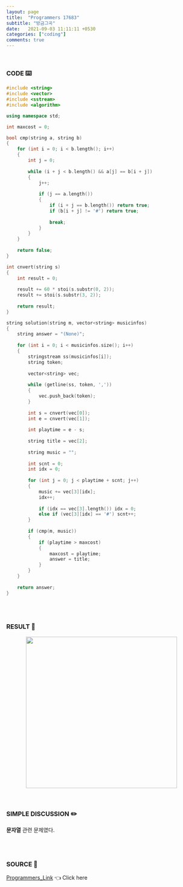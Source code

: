 ```yaml
---
layout: page
title:  "Programmers 17683"
subtitle: "방금그곡"
date:   2021-09-03 11:11:11 +0530
categories: ["coding"]
comments: true
---
```


<br>

### CODE ⌨️

```c++
#include <string>
#include <vector>
#include <sstream>
#include <algorithm>

using namespace std;

int maxcost = 0;

bool cmp(string a, string b)
{
    for (int i = 0; i < b.length(); i++)
    {
        int j = 0;
        
        while (i + j < b.length() && a[j] == b[i + j])
        {
            j++;
            
            if (j == a.length())
            {
                if (i + j == b.length()) return true;
                if (b[i + j] != '#') return true;
                
                break;
            }
        }
    }
    
    return false;
}

int cnvert(string s)
{
    int result = 0;
    
    result += 60 * stoi(s.substr(0, 2));
    result += stoi(s.substr(3, 2));
    
    return result;
}

string solution(string m, vector<string> musicinfos)
{
    string answer = "(None)";
    
    for (int i = 0; i < musicinfos.size(); i++)
    {
        stringstream ss(musicinfos[i]);
        string token;
        
        vector<string> vec;
        
        while (getline(ss, token, ','))
        {
            vec.push_back(token);
        }
        
        int s = cnvert(vec[0]);
        int e = cnvert(vec[1]);
        
        int playtime = e - s;
        
        string title = vec[2];
        
        string music = "";
        
        int scnt = 0;
        int idx = 0;
        
        for (int j = 0; j < playtime + scnt; j++)
        {
            music += vec[3][idx];
            idx++;
            
            if (idx == vec[3].length()) idx = 0;
            else if (vec[3][idx] == '#') scnt++;
        }
        
        if (cmp(m, music))
        {
            if (playtime > maxcost)
            {
                maxcost = playtime;
                answer = title;
            }
        }
    }
    
    return answer;
}
```  

<br>
<br>

### RESULT 💛

<img src="{{ '/assets/programmers/p17683r.jpg' }}" style="width: 400px; height: auto; margin-left: auto; margin-right: auto; display: block;">  

<br>
<br>

### SIMPLE DISCUSSION ✏️

**문자열** 관련 문제였다.  

<br>
<br>

### SOURCE 💎

[Programmers_Link][link] 👈 Click here  

<br>

<script src="https://utteranc.es/client.js"
        repo="DCherish/DCherish.github.io"
        issue-term="pathname"
        theme="boxy-light"
        crossorigin="anonymous"
        async>
</script>

[link]: https://programmers.co.kr/learn/courses/30/lessons/17683
